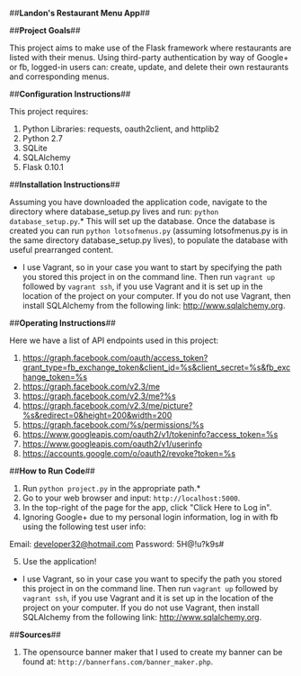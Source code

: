 ##**Landon's Restaurant Menu App**##

##**Project Goals**##

This project aims to make use of the Flask framework where restaurants are
listed with their menus. Using third-party authentication by way of Google+
or fb, logged-in users can: create, update, and delete their own restaurants
and corresponding menus.

##**Configuration Instructions**##

This project requires:

1. Python Libraries: requests, oauth2client, and httplib2
2. Python 2.7
3. SQLite
4. SQLAlchemy
5. Flask 0.10.1

##**Installation Instructions**##

Assuming you have downloaded the application code, navigate to the directory
where database_setup.py lives and run: `python database_setup.py`.* This will
set up the database. Once the database is created you can run
`python lotsofmenus.py` (assuming lotsofmenus.py is in the same directory
database_setup.py lives), to populate the database with useful prearranged
content.

* I use Vagrant, so in your case you want to start by specifying the path you
stored this project in on the command line. Then run `vagrant up` followed by
`vagrant ssh`, if you use Vagrant and it is set up in the location of the
project on your computer. If you do not use Vagrant, then install SQLAlchemy
from the following link: http://www.sqlalchemy.org.

##**Operating Instructions**##

Here we have a list of API endpoints used in this project:

1. https://graph.facebook.com/oauth/access_token?grant_type=fb_exchange_token&client_id=%s&client_secret=%s&fb_exchange_token=%s
2. https://graph.facebook.com/v2.3/me
3. https://graph.facebook.com/v2.3/me?%s
4. https://graph.facebook.com/v2.3/me/picture?%s&redirect=0&height=200&width=200
5. https://graph.facebook.com/%s/permissions/%s
6. https://www.googleapis.com/oauth2/v1/tokeninfo?access_token=%s
7. https://www.googleapis.com/oauth2/v1/userinfo
8. https://accounts.google.com/o/oauth2/revoke?token=%s

##**How to Run Code**##

1. Run `python project.py` in the appropriate path.*
2. Go to your web browser and input: `http://localhost:5000`.
3. In the top-right of the page for the app, click "Click Here to Log in".
4. Ignoring Google+ due to my personal login information, log in with fb using
the following test user info:

Email: developer32@hotmail.com
Password: 5H@!u?k9s#

5. Use the application!

* I use Vagrant, so in your case you want to specify the path you stored this
project in on the command line. Then run `vagrant up` followed by
`vagrant ssh`, if you use Vagrant and it is set up in the location of the
project on your computer. If you do not use Vagrant, then install SQLAlchemy
from the following link: http://www.sqlalchemy.org.

##**Sources**##

1. The opensource banner maker that I used to create my banner can be found at:
`http://bannerfans.com/banner_maker.php`.
